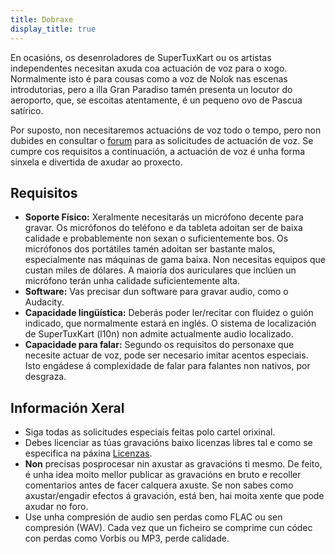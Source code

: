 ```yaml
---
title: Dobraxe
display_title: true
---
```

En ocasións, os desenroladores de SuperTuxKart ou os artistas independentes necesitan axuda coa actuación de voz para o xogo. Normalmente isto é para cousas como a voz de Nolok nas escenas introdutorias, pero a illa Gran Paradiso tamén presenta un locutor do aeroporto, que, se escoitas atentamente, é un pequeno ovo de Pascua satírico.

Por suposto, non necesitaremos actuacións de voz todo o tempo, pero non dubides en consultar o [forum](https://forum.freegamedev.net/viewforum.php?f=16) para as solicitudes de actuación de voz. Se cumpre cos requisitos a continuación, a actuación de voz é unha forma sinxela e divertida de axudar ao proxecto.

## Requisitos

* **Soporte Físico:** Xeralmente necesitarás un micrófono decente para gravar. Os micrófonos do teléfono e da tableta adoitan ser de baixa calidade e probablemente non sexan o suficientemente bos. Os micrófonos dos portátiles tamén adoitan ser bastante malos, especialmente nas máquinas de gama baixa. Non necesitas equipos que custan miles de dólares. A maioría dos auriculares que inclúen un micrófono terán unha calidade suficientemente alta.
* **Software:** Vas precisar dun software para gravar audio, como o Audacity.
* **Capacidade lingüística:** Deberás poder ler/recitar con fluidez o guión indicado, que normalmente estará en inglés. O sistema de localización de SuperTuxKart (l10n) non admite actualmente audio localizado.
* **Capacidade para falar:** Segundo os requisitos do personaxe que necesite actuar de voz, pode ser necesario imitar acentos especiais. Isto engádese á complexidade de falar para falantes non nativos, por desgraza.

## Información Xeral

* Siga todas as solicitudes especiais feitas polo cartel orixinal.
* Debes licenciar as túas gravacións baixo licenzas libres tal e como se especifica na páxina [Licenzas](Licenzas).
* **Non** precisas posprocesar nin axustar as gravacións ti mesmo. De feito, é unha idea moito mellor publicar as gravacións en bruto e recoller comentarios antes de facer calquera axuste. Se non sabes como axustar/engadir efectos á gravación, está ben, hai moita xente que pode axudar no foro.
* Use unha compresión de audio sen perdas como FLAC ou sen compresión (WAV). Cada vez que un ficheiro se comprime cun códec con perdas como Vorbis ou MP3, perde calidade.
